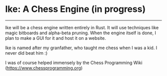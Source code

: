# Ike: A Chess Engine (in progress)

---

Ike will be a chess engine written entirely in Rust. It will use techniques like magic bitboards and alpha-beta pruning. When the engine itself is done, I plan to make a GUI for it and host it on a website.

Ike is named after my granfather, who taught me chess when I was a kid. I never did beat him :)

I was of course helped immensely by the Chess Programming Wiki (https://www.chessprogramming.org)





